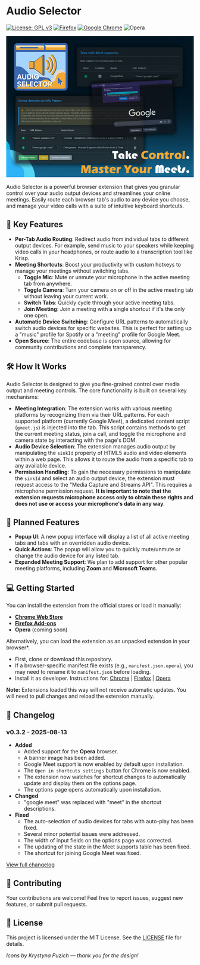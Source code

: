 # Audio Selector

[![License: GPL v3](https://img.shields.io/badge/License-GPLv3-blue?style=for-the-badge)](https://www.gnu.org/licenses/gpl-3.0)
[![Firefox](https://img.shields.io/badge/Firefox-FF7139?style=for-the-badge&logo=Firefox-Browser&logoColor=white)](https://addons.mozilla.org/uk/firefox/addon/audio-selector/)
[![Google Chrome](https://img.shields.io/badge/Google%20Chrome-4285F4?style=for-the-badge&logo=GoogleChrome&logoColor=white)](https://chromewebstore.google.com/detail/audio-selector/nladhmjchmoeoadjnckmoemmapkjhalb)
![Opera](https://img.shields.io/badge/Opera-FF1B2D?style=for-the-badge&logo=Opera&logoColor=white)

<span style="display:block;text-align:center">![Audio Selector Banner](screenshots/firefox_banner.png)</span>

Audio Selector is a powerful browser extension that gives you granular control over your audio output devices and streamlines your online meetings. Easily route each browser tab's audio to any device you choose, and manage your video calls with a suite of intuitive keyboard shortcuts.

## 🌟 **Key Features**

* **Per-Tab Audio Routing**: Redirect audio from individual tabs to different output devices. For example, send music to your speakers while keeping video calls in your headphones, or route audio to a transcription tool like Krisp.
* **Meeting Shortcuts**: Boost your productivity with custom hotkeys to manage your meetings without switching tabs.
  * **Toggle Mic**: Mute or unmute your microphone in the active meeting tab from anywhere.
  * **Toggle Camera**: Turn your camera on or off in the active meeting tab without leaving your current work.
  * **Switch Tabs**: Quickly cycle through your active meeting tabs.
  * **Join Meeting**: Join a meeting with a single shortcut if it's the only one open.
* **Automatic Device Switching**: Configure URL patterns to automatically switch audio devices for specific websites. This is perfect for setting up a "music" profile for Spotify or a "meeting" profile for Google Meet.
* **Open Source**: The entire codebase is open source, allowing for community contributions and complete transparency.

## 🛠️ **How It Works**

Audio Selector is designed to give you fine-grained control over media output and meeting controls. The core functionality is built on several key mechanisms:

* **Meeting Integration**: The extension works with various meeting platforms by recognizing them via their URL patterns. For each supported platform (currently Google Meet), a dedicated content script (`gmeet.js`) is injected into the tab. This script contains methods to get the current meeting status, join a call, and toggle the microphone and camera state by interacting with the page's DOM.
* **Audio Device Selection**: The extension manages audio output by manipulating the `sinkId` property of HTML5 audio and video elements within a web page. This allows it to route the audio from a specific tab to any available device.
* **Permission Handling**: To gain the necessary permissions to manipulate the `sinkId` and select an audio output device, the extension must request access to the "Media Capture and Streams API". This requires a microphone permission request. **It is important to note that the extension requests microphone access only to obtain these rights and does not use or access your microphone's data in any way**.

## 🚀 **Planned Features**

* **Popup UI**: A new popup interface will display a list of all active meeting tabs and tabs with an overridden audio device.
* **Quick Actions**: The popup will allow you to quickly mute/unmute or change the audio device for any listed tab.
* **Expanded Meeting Support**: We plan to add support for other popular meeting platforms, including **Zoom** and **Microsoft Teams**.

## 💻 **Getting Started**

You can install the extension from the official stores or load it manually:

* [**Chrome Web Store**](https://chromewebstore.google.com/detail/audio-selector/nladhmjchmoeoadjnckmoemmapkjhalb)
* [**Firefox Add-ons**](https://addons.mozilla.org/uk/firefox/addon/audio-selector/)
* **Opera** (coming soon)

Alternatively, you can load the extension as an unpacked extension in your browser*.

* First, clone or download this repository.
* If a browser-specific manifest file exists (e.g., `manifest.json.opera`), you may need to rename it to `manifest.json` before loading.
* Install it as developer. Instructions for:
[Chrome](https://developer.chrome.com/docs/extensions/get-started/tutorial/hello-world#load-unpacked) |
[Firefox](https://extensionworkshop.com/documentation/develop/temporary-installation-in-firefox/) |
[Opera](https://help.opera.com/en/extensions/testing/)

**Note:** Extensions loaded this way will not receive automatic updates. You will need to pull changes and reload the extension manually.

## 📜 **Changelog**

### **v0.3.2** - 2025-08-13

* **Added**
  * Added support for the **Opera** browser.
  * A banner image has been added.
  * Google Meet support is now enabled by default upon installation.
  * The `Open in shortcuts settings` button for Chrome is now enabled.
  * The extension now watches for shortcut changes to automatically update and display them on the options page.
  * The options page opens automatically upon installation.
* **Changed**
  * "google meet" was replaced with "meet" in the shortcut descriptions.
* **Fixed**
  * The auto-selection of audio devices for tabs with auto-play has been fixed.
  * Several minor potential issues were addressed.
  * The width of input fields on the options page was corrected.
  * The updating of the state in the Meet supports table has been fixed.
  * The shortcut for joining Google Meet was fixed.

[View full changelog](Changelog.md)

## 🤝 **Contributing**

Your contributions are welcome! Feel free to report issues, suggest new features, or submit pull requests.

## 📄 **License**

This project is licensed under the MIT License. See the [LICENSE](https://github.com/OlexandrI/AudioSelector/blob/main/LICENSE) file for details.

_Icons by Krystyna Puzich — thank you for the design!_
